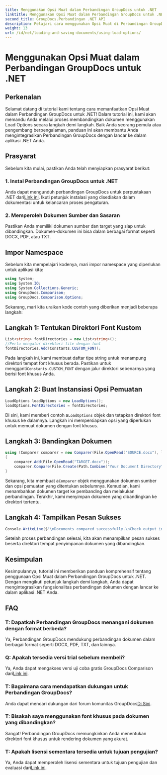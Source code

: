 ```yaml
---
title: Menggunakan Opsi Muat dalam Perbandingan GroupDocs untuk .NET
linktitle: Menggunakan Opsi Muat dalam Perbandingan GroupDocs untuk .NET
second_title: GroupDocs.Perbandingan .NET API
description: Pelajari cara menggunakan Opsi Muat di Perbandingan GroupDocs untuk .NET untuk membandingkan dokumen dengan font khusus dengan lancar.
weight: 13
url: /id/net/loading-and-saving-documents/using-load-options/
---
```


# Menggunakan Opsi Muat dalam Perbandingan GroupDocs untuk .NET

## Perkenalan
Selamat datang di tutorial kami tentang cara memanfaatkan Opsi Muat dalam Perbandingan GroupDocs untuk .NET! Dalam tutorial ini, kami akan memandu Anda melalui proses membandingkan dokumen menggunakan Load Options secara langkah demi langkah. Baik Anda seorang pemula atau pengembang berpengalaman, panduan ini akan membantu Anda mengintegrasikan Perbandingan GroupDocs dengan lancar ke dalam aplikasi .NET Anda.
## Prasyarat
Sebelum kita mulai, pastikan Anda telah menyiapkan prasyarat berikut:
### 1. Instal Perbandingan GroupDocs untuk .NET
 Anda dapat mengunduh perbandingan GroupDocs untuk perpustakaan .NET dari[Link ini](https://releases.groupdocs.com/comparison/net/). Ikuti petunjuk instalasi yang disediakan dalam dokumentasi untuk kelancaran proses pengaturan.
### 2. Memperoleh Dokumen Sumber dan Sasaran
Pastikan Anda memiliki dokumen sumber dan target yang siap untuk dibandingkan. Dokumen-dokumen ini bisa dalam berbagai format seperti DOCX, PDF, atau TXT.
## Impor Namespace
Sebelum kita mempelajari kodenya, mari impor namespace yang diperlukan untuk aplikasi kita:
```csharp
using System;
using System.IO;
using System.Collections.Generic;
using GroupDocs.Comparison;
using GroupDocs.Comparison.Options;
```
Sekarang, mari kita uraikan kode contoh yang diberikan menjadi beberapa langkah:
## Langkah 1: Tentukan Direktori Font Kustom
```csharp
List<string> fontDirectories = new List<string>();
//Perlu mengatur direktori file dengan font
fontDirectories.Add(Constants.CUSTOM_FONT);
```
 Pada langkah ini, kami membuat daftar tipe string untuk menampung direktori tempat font khusus berada. Pastikan untuk mengganti`Constants.CUSTOM_FONT` dengan jalur direktori sebenarnya yang berisi font khusus Anda.
## Langkah 2: Buat Instansiasi Opsi Pemuatan
```csharp
LoadOptions loadOptions = new LoadOptions();
loadOptions.FontDirectories = fontDirectories;
```
 Di sini, kami memberi contoh a`LoadOptions` objek dan tetapkan direktori font khusus ke dalamnya. Langkah ini mempersiapkan opsi yang diperlukan untuk memuat dokumen dengan font khusus.
## Langkah 3: Bandingkan Dokumen
```csharp
using (Comparer comparer = new Comparer(File.OpenRead("SOURCE.docx"), loadOptions))
{
    comparer.Add(File.OpenRead("TARGET.docx"));
    comparer.Compare(File.Create(Path.Combine("Your Document Directory", "RESULT.docx")));
}
```
 Sekarang, kita membuat a`Comparer` objek menggunakan dokumen sumber dan opsi pemuatan yang ditentukan sebelumnya. Kemudian, kami menambahkan dokumen target ke pembanding dan melakukan perbandingan. Terakhir, kami menyimpan dokumen yang dibandingkan ke direktori tertentu.
## Langkah 4: Tampilkan Pesan Sukses
```csharp
Console.WriteLine($"\nDocuments compared successfully.\nCheck output in {Directory.GetCurrentDirectory()}.");
```
Setelah proses perbandingan selesai, kita akan menampilkan pesan sukses beserta direktori tempat penyimpanan dokumen yang dibandingkan.
## Kesimpulan
Kesimpulannya, tutorial ini memberikan panduan komprehensif tentang penggunaan Opsi Muat dalam Perbandingan GroupDocs untuk .NET. Dengan mengikuti petunjuk langkah demi langkah, Anda dapat mengintegrasikan fungsionalitas perbandingan dokumen dengan lancar ke dalam aplikasi .NET Anda.
## FAQ
### T: Dapatkah Perbandingan GroupDocs menangani dokumen dengan format berbeda?
Ya, Perbandingan GroupDocs mendukung perbandingan dokumen dalam berbagai format seperti DOCX, PDF, TXT, dan lainnya.
### Q: Apakah tersedia versi trial sebelum membeli?
 Ya, Anda dapat mengakses versi uji coba gratis GroupDocs Comparison dari[Link ini](https://releases.groupdocs.com/).
### T: Bagaimana cara mendapatkan dukungan untuk Perbandingan GroupDocs?
 Anda dapat mencari dukungan dari forum komunitas GroupDocs[Di Sini](https://forum.groupdocs.com/c/comparison/12).
### T: Bisakah saya menggunakan font khusus pada dokumen yang dibandingkan?
Sangat! Perbandingan GroupDocs memungkinkan Anda menentukan direktori font khusus untuk rendering dokumen yang akurat.
### T: Apakah lisensi sementara tersedia untuk tujuan pengujian?
Ya, Anda dapat memperoleh lisensi sementara untuk tujuan pengujian dan evaluasi dari[Link ini](https://purchase.groupdocs.com/temporary-license/).